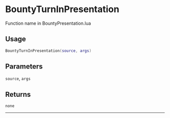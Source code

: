 # BountyTurnInPresentation
Function name in BountyPresentation.lua
## Usage
```lua
BountyTurnInPresentation(source, args)
```
## Parameters
`source`, `args`
## Returns
`none`

---